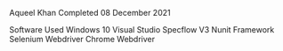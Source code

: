 Aqueel Khan Completed 08 December 2021

Software Used
Windows 10
Visual Studio
Specflow V3
Nunit Framework
Selenium Webdriver
Chrome Webdriver
